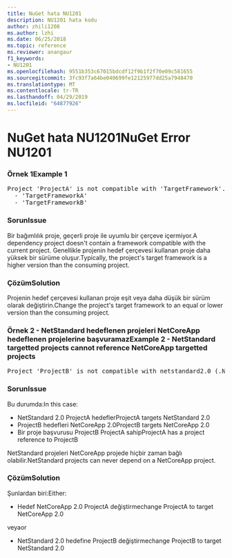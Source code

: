 ```yaml
---
title: NuGet hata NU1201
description: NU1201 hata kodu
author: zhili1208
ms.author: lzhi
ms.date: 06/25/2018
ms.topic: reference
ms.reviewer: anangaur
f1_keywords:
- NU1201
ms.openlocfilehash: 9551b353c67015bdcdf12f9b1f2f70e09c581655
ms.sourcegitcommit: 3fc93f7a64be040699fe12125977dd25a7948470
ms.translationtype: MT
ms.contentlocale: tr-TR
ms.lasthandoff: 04/29/2019
ms.locfileid: "64877926"
---
```

# <a name="nuget-error-nu1201"></a><span data-ttu-id="370a1-103">NuGet hata NU1201</span><span class="sxs-lookup"><span data-stu-id="370a1-103">NuGet Error NU1201</span></span>

### <a name="example-1"></a><span data-ttu-id="370a1-104">Örnek 1</span><span class="sxs-lookup"><span data-stu-id="370a1-104">Example 1</span></span>
<pre>Project 'ProjectA' is not compatible with 'TargetFramework'. Project 'ProjectA' supports:<br/>  - 'TargetFrameworkA'<br/>  - 'TargetFrameworkB'</pre>

### <a name="issue"></a><span data-ttu-id="370a1-105">Sorun</span><span class="sxs-lookup"><span data-stu-id="370a1-105">Issue</span></span>
<span data-ttu-id="370a1-106">Bir bağımlılık proje, geçerli proje ile uyumlu bir çerçeve içermiyor.</span><span class="sxs-lookup"><span data-stu-id="370a1-106">A dependency project doesn't contain a framework compatible with the current project.</span></span> <span data-ttu-id="370a1-107">Genellikle projenin hedef çerçevesi kullanan proje daha yüksek bir sürüme oluşur.</span><span class="sxs-lookup"><span data-stu-id="370a1-107">Typically, the project's target framework is a higher version than the consuming project.</span></span>

### <a name="solution"></a><span data-ttu-id="370a1-108">Çözüm</span><span class="sxs-lookup"><span data-stu-id="370a1-108">Solution</span></span>
<span data-ttu-id="370a1-109">Projenin hedef çerçevesi kullanan proje eşit veya daha düşük bir sürüm olarak değiştirin.</span><span class="sxs-lookup"><span data-stu-id="370a1-109">Change the project's target framework to an equal or lower version than the consuming project.</span></span>

### <a name="example-2---netstandard-targetted-projects-cannot-reference-netcoreapp-targetted-projects"></a><span data-ttu-id="370a1-110">Örnek 2 - NetStandard hedeflenen projeleri NetCoreApp hedeflenen projelerine başvuramaz</span><span class="sxs-lookup"><span data-stu-id="370a1-110">Example 2 - NetStandard targetted projects cannot reference NetCoreApp targetted projects</span></span>
<pre>Project 'ProjectB' is not compatible with netstandard2.0 (.NETStandard,Version=v2.0). Project 'ProjectB' supports: netcoreapp2.0 (.NETCoreApp,Version=v2.0)</pre>

### <a name="issue"></a><span data-ttu-id="370a1-111">Sorun</span><span class="sxs-lookup"><span data-stu-id="370a1-111">Issue</span></span> 
<span data-ttu-id="370a1-112">Bu durumda:</span><span class="sxs-lookup"><span data-stu-id="370a1-112">In this case:</span></span>
- <span data-ttu-id="370a1-113">NetStandard 2.0 ProjectA hedefler</span><span class="sxs-lookup"><span data-stu-id="370a1-113">ProjectA targets NetStandard 2.0</span></span>
- <span data-ttu-id="370a1-114">ProjectB hedefleri NetCoreApp 2.0</span><span class="sxs-lookup"><span data-stu-id="370a1-114">ProjectB targets NetCoreApp 2.0</span></span>
- <span data-ttu-id="370a1-115">Bir proje başvurusu ProjectB ProjectA sahip</span><span class="sxs-lookup"><span data-stu-id="370a1-115">ProjectA has a project reference to ProjectB</span></span>

<span data-ttu-id="370a1-116">NetStandard projeleri NetCoreApp projede hiçbir zaman bağlı olabilir.</span><span class="sxs-lookup"><span data-stu-id="370a1-116">NetStandard projects can never depend on a NetCoreApp project.</span></span>

### <a name="solution"></a><span data-ttu-id="370a1-117">Çözüm</span><span class="sxs-lookup"><span data-stu-id="370a1-117">Solution</span></span>
<span data-ttu-id="370a1-118">Şunlardan biri:</span><span class="sxs-lookup"><span data-stu-id="370a1-118">Either:</span></span>
- <span data-ttu-id="370a1-119">Hedef NetCoreApp 2.0 ProjectA değiştirme</span><span class="sxs-lookup"><span data-stu-id="370a1-119">change ProjectA to target NetCoreApp 2.0</span></span>

<span data-ttu-id="370a1-120">veya</span><span class="sxs-lookup"><span data-stu-id="370a1-120">or</span></span>

- <span data-ttu-id="370a1-121">NetStandard 2.0 hedefine ProjectB değiştirme</span><span class="sxs-lookup"><span data-stu-id="370a1-121">change ProjectB to target NetStandard 2.0</span></span>

